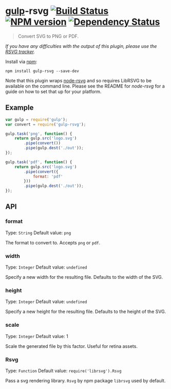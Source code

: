 # [gulp](https://github.com/wearefractal/gulp)-rsvg [![Build Status](https://travis-ci.org/ben-eb/gulp-rsvg.svg?branch=master)](https://travis-ci.org/ben-eb/gulp-rsvg) [![NPM version](https://badge.fury.io/js/gulp-rsvg.png)](http://badge.fury.io/js/gulp-rsvg) [![Dependency Status](https://gemnasium.com/ben-eb/gulp-rsvg.png)](https://gemnasium.com/ben-eb/gulp-rsvg)

> Convert SVG to PNG or PDF.

*If you have any difficulties with the output of this plugin, please use the [RSVG tracker](https://github.com/anru/node-rsvg/issues).*

Install via [npm](https://npmjs.org/package/gulp-rsvg):

```
npm install gulp-rsvg --save-dev
```

Note that this plugin wraps [node-rsvg](https://github.com/anru/node-rsvg) and so requires LibRSVG to be available on the command line. Please see the README for *node-rsvg* for a guide on how to set that up for your platform.

## Example

```js
var gulp = require('gulp');
var convert = require('gulp-rsvg');

gulp.task('png', function() {
    return gulp.src('logo.svg')
        .pipe(convert())
        .pipe(gulp.dest('./out'));
});

gulp.task('pdf', function() {
    return gulp.src('logo.svg')
        .pipe(convert({
            format: 'pdf'
        }))
        .pipe(gulp.dest('./out'));
});
```

## API

### format
Type: `String`
Default value: `png`

The format to convert to. Accepts `png` or `pdf`.

### width
Type: `Integer`
Default value: `undefined`

Specify a new width for the resulting file. Defaults to the width of the SVG.

### height
Type: `Integer`
Default value: `undefined`

Specify a new height for the resulting file. Defaults to the height of the SVG.

### scale
Type: `Integer`
Default value: 1

Scale the generated file by this factor. Useful for retina assets.

### Rsvg
Type: `Function`
Default value: `require('librsvg').Rsvg`

Pass a svg rendering library. `Rsvg` by npm package `librsvg` used by default.
